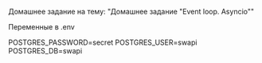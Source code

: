 Домашнее задание на тему: "Домашнее задание "Event loop. Asyncio""

Переменные в .env

POSTGRES_PASSWORD=secret
POSTGRES_USER=swapi
POSTGRES_DB=swapi
